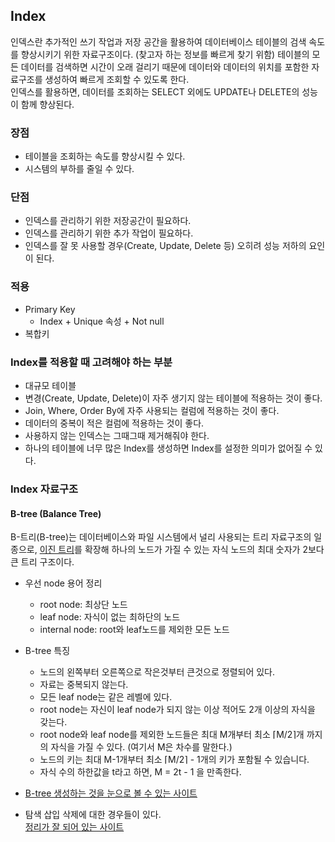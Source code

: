 ## Index
인덱스란 추가적인 쓰기 작업과 저장 공간을 활용하여 데이터베이스 테이블의 검색 속도를 향상시키기 위한 자료구조이다. (찾고자 하는 정보를 빠르게 찾기 위함)
테이블의 모든 데이터를 검색하면 시간이 오래 걸리기 때문에 데이터와 데이터의 위치를 포함한 자료구조를 생성하여 빠르게 조회할 수 있도록 한다.  
인덱스를 활용하면, 데이터를 조회하는 SELECT 외에도 UPDATE나 DELETE의 성능이 함께 향상된다.

### 장점
* 테이블을 조회하는 속도를 향상시킬 수 있다.
* 시스템의 부하를 줄일 수 있다.

### 단점
* 인덱스를 관리하기 위한 저장공간이 필요하다. 
* 인덱스를 관리하기 위한 추가 작업이 필요하다.
* 인덱스를 잘 못 사용할 경우(Create, Update, Delete 등) 오히려 성능 저하의 요인이 된다.

### 적용
* Primary Key
  * Index + Unique 속성 + Not null
* 복합키

### Index를 적용할 때 고려해야 하는 부분
* 대규모 테이블
* 변경(Create, Update, Delete)이 자주 생기지 않는 테이블에 적용하는 것이 좋다.
* Join, Where, Order By에 자주 사용되는 컬럼에 적용하는 것이 좋다.
* 데이터의 중복이 적은 컬럼에 적용하는 것이 좋다.
* 사용하지 않는 인덱스는 그때그때 제거해줘야 한다.
* 하나의 테이블에 너무 많은 Index를 생성하면 Index를 설정한 의미가 없어질 수 있다.

### Index 자료구조

#### B-tree (Balance Tree)

B-트리(B-tree)는 데이터베이스와 파일 시스템에서 널리 사용되는 트리 자료구조의 일종으로, [이진 트리](#)를 확장해 하나의 노드가 가질 수 있는 자식 노드의 최대 숫자가 2보다 큰 트리 구조이다.

* 우선 node 용어 정리  
  * root node: 최상단 노드
  * leaf node: 자식이 없는 최하단의 노드
  * internal node: root와 leaf노드를 제외한 모든 노드

* B-tree 특징
  * 노드의 왼쪽부터 오른쪽으로 작은것부터 큰것으로 정렬되어 있다.
  * 자료는 중복되지 않는다.
  * 모든 leaf node는 같은 레벨에 있다.
  * root node는 자신이 leaf node가 되지 않는 이상 적어도 2개 이상의 자식을 갖는다.
  * root node와 leaf node를 제외한 노드들은 최대 M개부터 최소 ⌈M/2⌉개 까지의 자식을 가질 수 있다. (여기서 M은 차수를 말한다.)
  * 노드의 키는 최대 M-1개부터 최소 ⌈M/2⌉ - 1개의 키가 포함될 수 있습니다.
  * 자식 수의 하한값을 t라고 하면, M = 2t - 1 을 만족한다.

* [B-tree 생성하는 것을 눈으로 볼 수 있는 사이트](https://www.cs.usfca.edu/~galles/visualization/BTree.html)

* 탐색 삽입 삭제에 대한 경우들이 있다.  
  [정리가 잘 되어 있는 사이트](https://velog.io/@chanyoung1998/B%ED%8A%B8%EB%A6%AC)

